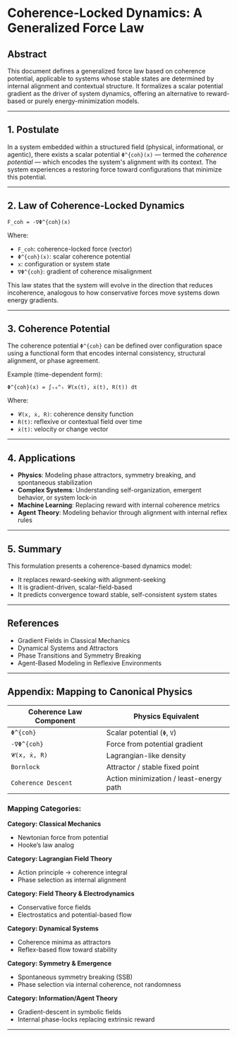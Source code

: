 # Coherence-Locked Dynamics: A Generalized Force Law

## Abstract
This document defines a generalized force law based on coherence potential, applicable to systems whose stable states are determined by internal alignment and contextual structure. It formalizes a scalar potential gradient as the driver of system dynamics, offering an alternative to reward-based or purely energy-minimization models.

---

## 1. Postulate

In a system embedded within a structured field (physical, informational, or agentic), there exists a scalar potential `Φ^{coh}(x)` — termed the *coherence potential* — which encodes the system's alignment with its context. The system experiences a restoring force toward configurations that minimize this potential.

---

## 2. Law of Coherence-Locked Dynamics

```
F_coh = -∇Φ^{coh}(x)
```

Where:
- `F_coh`: coherence-locked force (vector)
- `Φ^{coh}(x)`: scalar coherence potential
- `x`: configuration or system state
- `∇Φ^{coh}`: gradient of coherence misalignment

This law states that the system will evolve in the direction that reduces incoherence, analogous to how conservative forces move systems down energy gradients.

---

## 3. Coherence Potential

The coherence potential `Φ^{coh}` can be defined over configuration space using a functional form that encodes internal consistency, structural alignment, or phase agreement.

Example (time-dependent form):
```
Φ^{coh}(x) = ∫ₜ₀^ₜ 𝓒(x(t), ẋ(t), R(t)) dt
```

Where:
- `𝓒(x, ẋ, R)`: coherence density function
- `R(t)`: reflexive or contextual field over time
- `ẋ(t)`: velocity or change vector

---

## 4. Applications

- **Physics**: Modeling phase attractors, symmetry breaking, and spontaneous stabilization
- **Complex Systems**: Understanding self-organization, emergent behavior, or system lock-in
- **Machine Learning**: Replacing reward with internal coherence metrics
- **Agent Theory**: Modeling behavior through alignment with internal reflex rules

---

## 5. Summary

This formulation presents a coherence-based dynamics model:
- It replaces reward-seeking with alignment-seeking
- It is gradient-driven, scalar-field-based
- It predicts convergence toward stable, self-consistent system states

---

## References

- Gradient Fields in Classical Mechanics
- Dynamical Systems and Attractors
- Phase Transitions and Symmetry Breaking
- Agent-Based Modeling in Reflexive Environments

---

## Appendix: Mapping to Canonical Physics

| Coherence Law Component     | Physics Equivalent                      |
|----------------------------|------------------------------------------|
| `Φ^{coh}`                  | Scalar potential (`Φ`, `V`)              |
| `-∇Φ^{coh}`                | Force from potential gradient            |
| `𝓒(x, ẋ, R)`              | Lagrangian-like density                  |
| `Bornlock`                 | Attractor / stable fixed point           |
| `Coherence Descent`        | Action minimization / least-energy path  |

### Mapping Categories:

**Category: Classical Mechanics**
- Newtonian force from potential
- Hooke’s law analog

**Category: Lagrangian Field Theory**
- Action principle → coherence integral
- Phase selection as internal alignment

**Category: Field Theory & Electrodynamics**
- Conservative force fields
- Electrostatics and potential-based flow

**Category: Dynamical Systems**
- Coherence minima as attractors
- Reflex-based flow toward stability

**Category: Symmetry & Emergence**
- Spontaneous symmetry breaking (SSB)
- Phase selection via internal coherence, not randomness

**Category: Information/Agent Theory**
- Gradient-descent in symbolic fields
- Internal phase-locks replacing extrinsic reward

---
